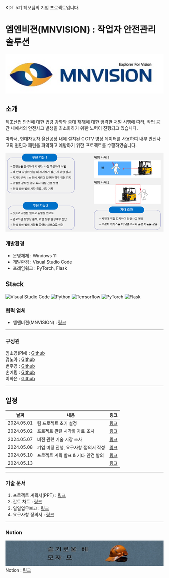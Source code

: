 KDT 5기 혜모팀의 기업 프로젝트입니다.

# 엠엔비젼(MNVISION) : 작업자 안전관리 솔루션

![alt text](README_IMAGE/image.png)

## 소개

제조산업 안전에 대한 법령 강화와 중대 재해에 대한 엄격한 처벌 시행에 따라, 작업 공간 내에서의 안전사고 발생을 최소화하기 위한 노력이 진행되고 있습니다.

따라서, 현대자동차 울산공장 내에 설치된 CCTV 영상 데이터를 사용하여 내부 안전사고의 원인과 패턴을 파악하고 예방하기 위한 프로젝트를 수행하였습니다.

![alt text](README_IMAGE/image-2.png)

### 개발환경

- 운영체제 : Windows 11
- 개발환경 : Visual Studio Code
- 프레임워크 : PyTorch, Flask

## Stack

![Visual Studio Code](https://img.shields.io/badge/Visual%20Studio%20Code-0078d7.svg?style=for-the-badge&logo=visual-studio-code&logoColor=white)
![Python](https://img.shields.io/badge/Python-3776AB.svg?style=for-the-badge&logo=python&logoColor=ffdd54)
![Tensorflow](https://img.shields.io/badge/Tensorflow-1877F2.svg?style=for-the-badge&logo=tensorflow&logoColor=white)
![PyTorch](https://img.shields.io/badge/PyTorch-%23EE4C2C.svg?style=for-the-badge&logo=PyTorch&logoColor=white)
![Flask](https://img.shields.io/badge/flask-%23000.svg?style=for-the-badge&logo=flask&logoColor=white)

### 협력 업체

- 엠엔비젼(MNVISION) : [링크](http://mnvision.co.kr/)

<hr>

### 구성원

임소영(PM) : [Github](https://github.com/YimSoYoung1001)  
명노아 : [Github](https://github.com/noah2397)  
변주영 : [Github](https://github.com/rileybyun)  
손예림 : [Github](https://github.com/osllzd)  
이화은 : [Github](https://github.com/Skylee0310)

<hr>

## 일정

| 날짜       | 내용                                 | 링크                                                                                                                                        |
| ---------- | ------------------------------------ | ------------------------------------------------------------------------------------------------------------------------------------------- |
| 2024.05.01 | 팀 프로젝트 초기 설정                | [링크](https://docs.google.com/document/d/11rDlDIC1FXRp6a_kL96bDIyI4A_ODqwx/edit?usp=sharing&ouid=110067098172194561192&rtpof=true&sd=true) |
| 2024.05.02 | 프로젝트 관련 시각화 자료 조사       | [링크](https://docs.google.com/document/d/1mukZDHGrvG5kVRodtRGQBNuXZJ940G_x/edit?usp=sharing&ouid=110067098172194561192&rtpof=true&sd=true) |
| 2024.05.07 | 비젼 관련 기술 시장 조사             | [링크](https://docs.google.com/document/d/1RtYCeMjceL8v2CEXiq8HHyaHXghZ9MqC/edit?usp=sharing&ouid=110067098172194561192&rtpof=true&sd=true) |
| 2024.05.08 | 기업 미팅 진행, 요구사항 정의서 작성 | [링크](https://docs.google.com/document/d/1hnzKoSHDoXM1po03oT-R1nz527VQscft/edit?usp=sharing&ouid=110067098172194561192&rtpof=true&sd=true) |
| 2024.05.10 | 프로젝트 계획 발표 & 기타 안건 발의  | [링크](https://docs.google.com/document/d/1myksuGxAPvzxuBnPrAHO1af6OlWAGEtG/edit?usp=sharing&ouid=110067098172194561192&rtpof=true&sd=true) |
| 2024.05.13 |                                      | [링크]()                                                                                                                                    |

<hr>

### 기술 문서

1. 프로젝트 계획서(PPT) : [링크](https://www.canva.com/design/DAGEsOPGjEs/bs7mmdzugZokbFrcWfyEUA/view?utm_content=DAGEsOPGjEs&utm_campaign=designshare&utm_medium=link&utm_source=editor)
2. 간트 차트 : [링크](https://docs.google.com/spreadsheets/d/1jIBuAatHE040tEuWWt_ELjKuuFLut5WB/edit?usp=sharing&ouid=110067098172194561192&rtpof=true&sd=true)
3. 일일업무보고 : [링크](https://docs.google.com/spreadsheets/d/1Hw6-rosnK7MumOWz8aodKlhbSH0-8ZpC/edit?usp=sharing&ouid=110067098172194561192&rtpof=true&sd=true)
4. 요구사항 정의서 : [링크](https://docs.google.com/spreadsheets/d/1aT5VzIIrWiKlmHyt_mkaFU7nSRwweqj5/edit?usp=sharing&ouid=110067098172194561192&rtpof=true&sd=true)

<hr>

### Notion

![alt text](README_IMAGE/image-1.png)
Notion : [링크](https://water-maple-b1a.notion.site/_-_-43f06266c0f84a9ba1832b29022a6afd?pvs=4)
